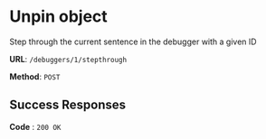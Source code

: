# Unpin object

Step through the current sentence in the debugger with a given ID

**URL**: `/debuggers/1/stepthrough`

**Method**: `POST`

## Success Responses

**Code** : `200 OK`